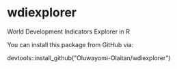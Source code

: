 # wdiexplorer
World Development Indicators Explorer in R

You can install this package from GitHub via:

devtools::install_github("Oluwayomi-Olaitan/wdiexplorer")

